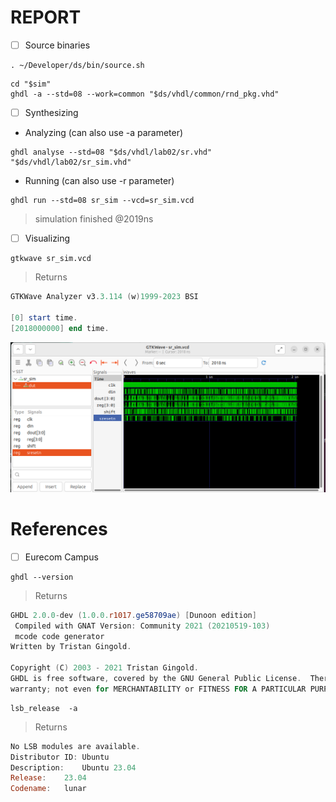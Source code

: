# REPORT

- [ ] Source binaries

```
. ~/Developer/ds/bin/source.sh
```

```
cd "$sim"
ghdl -a --std=08 --work=common "$ds/vhdl/common/rnd_pkg.vhd"
```

- [ ] Synthesizing

* Analyzing (can also use -a parameter)

```
ghdl analyse --std=08 "$ds/vhdl/lab02/sr.vhd" "$ds/vhdl/lab02/sr_sim.vhd"
```

* Running (can also use -r parameter)

```
ghdl run --std=08 sr_sim --vcd=sr_sim.vcd
```
> simulation finished @2019ns

- [ ] Visualizing

```
gtkwave sr_sim.vcd
```
> Returns
```powershell
GTKWave Analyzer v3.3.114 (w)1999-2023 BSI

[0] start time.
[2018000000] end time.
```

<img src=images/sr_sim.png width='' height='' > </img>


# References

- [ ] Eurecom Campus

```
ghdl --version
```
> Returns
```powershell
GHDL 2.0.0-dev (1.0.0.r1017.ge58709ae) [Dunoon edition]
 Compiled with GNAT Version: Community 2021 (20210519-103)
 mcode code generator
Written by Tristan Gingold.

Copyright (C) 2003 - 2021 Tristan Gingold.
GHDL is free software, covered by the GNU General Public License.  There is NO
warranty; not even for MERCHANTABILITY or FITNESS FOR A PARTICULAR PURPOSE.
```

```
lsb_release  -a
```
> Returns 
```powershell
No LSB modules are available.
Distributor ID:	Ubuntu
Description:	Ubuntu 23.04
Release:	23.04
Codename:	lunar
```
